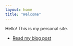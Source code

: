 ```yaml
---
layout: home
title: "Welcome"
---
```

Hello! This is my personal site.  
- [Read my blog post](first-post.md)
